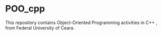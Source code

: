 # POO_cpp
This repository contains Object-Oriented Programming activities in C++ , from Federal University of Ceara.
